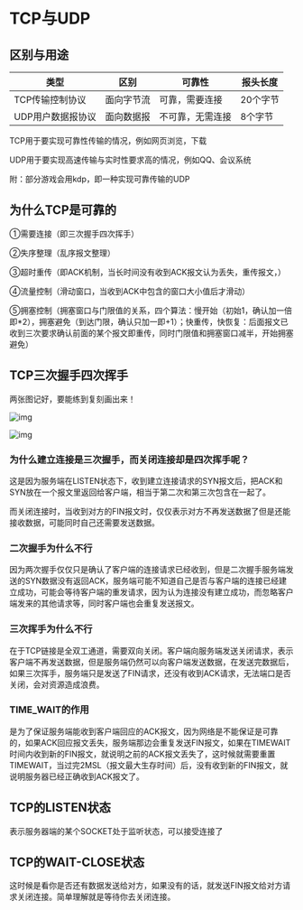 # TCP与UDP

## 区别与用途

| 类型              | 区别       | 可靠性           | 报头长度 |
| ----------------- | ---------- | ---------------- | -------- |
| TCP传输控制协议   | 面向字节流 | 可靠，需要连接   | 20个字节 |
| UDP用户数据报协议 | 面向数据报 | 不可靠，无需连接 | 8个字节  |

TCP用于要实现可靠性传输的情况，例如网页浏览，下载

UDP用于要实现高速传输与实时性要求高的情况，例如QQ、会议系统

附：部分游戏会用kdp，即一种实现可靠传输的UDP

## 为什么TCP是可靠的

①需要连接（即三次握手四次挥手）

②失序整理（乱序报文整理）

③超时重传（即ACK机制，当长时间没有收到ACK报文认为丢失，重传报文，）

④流量控制（滑动窗口，当收到ACK中包含的窗口大小值后才滑动）

⑤拥塞控制（拥塞窗口与门限值的关系，四个算法：慢开始（初始1，确认加一倍即*2），拥塞避免（到达门限，确认只加一即+1）；快重传，快恢复：后面报文已收到三次要求确认前面的某个报文即重传，同时门限值和拥塞窗口减半，开始拥塞避免）

## TCP三次握手四次挥手

 两张图记好，要能练到复刻画出来！

![img](https://vingdream.cn/static/abd8f3ba67e9864d180798bcf37bab73.jpg) 

![img](https://vingdream.cn/static/ec383f1352a3c7e76ad5aaa4205c1779.jpg) 


### 为什么建立连接是三次握手，而关闭连接却是四次挥手呢？

这是因为服务端在LISTEN状态下，收到建立连接请求的SYN报文后，把ACK和SYN放在一个报文里返回给客户端，相当于第二次和第三次包含在一起了。

而关闭连接时，当收到对方的FIN报文时，仅仅表示对方不再发送数据了但是还能接收数据，可能同时自己还需要发送数据。

### 二次握手为什么不行

因为两次握手仅仅只是确认了客户端的连接请求已经收到，但是二次握手服务端发送的SYN数据没有返回ACK，服务端可能不知道自己是否与客户端的连接已经建立成功，可能会等待客户端的重发请求，因为认为连接没有建立成功，而忽略客户端发来的其他请求等，同时客户端也会重复发送报文。

### 三次挥手为什么不行

在于TCP链接是全双工通道，需要双向关闭。客户端向服务端发送关闭请求，表示客户端不再发送数据，但是服务端仍然可以向客户端发送数据，在发送完数据后，如果三次挥手，服务端只是发送了FIN请求，还没有收到ACK请求，无法端口是否关闭，会对资源造成浪费。

### TIME_WAIT的作用

是为了保证服务端能收到客户端回应的ACK报文，因为网络是不能保证是可靠的，如果ACK回应报文丢失，服务端那边会重复发送FIN报文，如果在TIMEWAIT时间内收到新的FIN报文，就说明之前的ACK报文丢失了，这时候就需要重置TIMEWAIT，当过完2MSL（报文最大生存时间）后，没有收到新的FIN报文，就说明服务器已经正确收到ACK报文了。

## TCP的LISTEN状态

 表示服务器端的某个SOCKET处于监听状态，可以接受连接了 

## TCP的WAIT-CLOSE状态

这时候是看你是否还有数据发送给对方，如果没有的话，就发送FIN报文给对方请求关闭连接。简单理解就是等待你去关闭连接。 